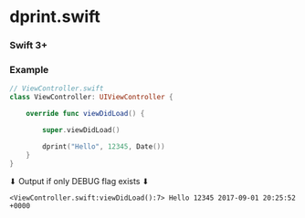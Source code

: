 
# dprint.swift

### Swift 3+

### Example

```swift
// ViewController.swift
class ViewController: UIViewController {

    override func viewDidLoad() {

        super.viewDidLoad()

        dprint("Hello", 12345, Date())
    }
}
```

⬇ Output if only DEBUG flag exists ⬇

`<ViewController.swift:viewDidLoad():7> Hello 12345 2017-09-01 20:25:52 +0000`
